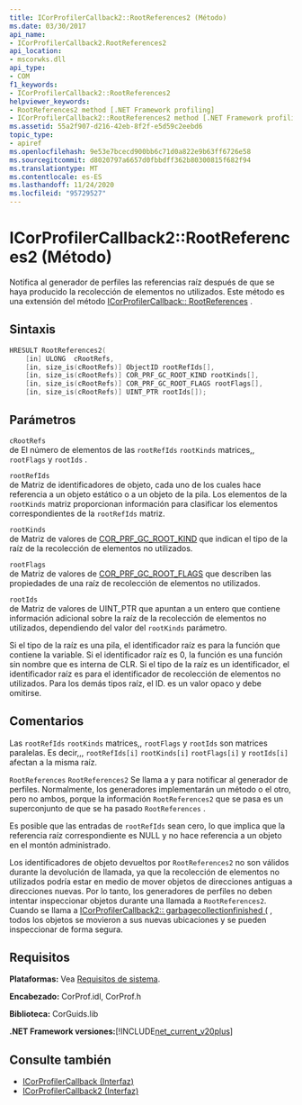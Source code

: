 ```yaml
---
title: ICorProfilerCallback2::RootReferences2 (Método)
ms.date: 03/30/2017
api_name:
- ICorProfilerCallback2.RootReferences2
api_location:
- mscorwks.dll
api_type:
- COM
f1_keywords:
- ICorProfilerCallback2::RootReferences2
helpviewer_keywords:
- RootReferences2 method [.NET Framework profiling]
- ICorProfilerCallback2::RootReferences2 method [.NET Framework profiling]
ms.assetid: 55a2f907-d216-42eb-8f2f-e5d59c2eebd6
topic_type:
- apiref
ms.openlocfilehash: 9e53e7bcecd900bb6c71d0a822e9b63ff6726e58
ms.sourcegitcommit: d8020797a6657d0fbbdff362b80300815f682f94
ms.translationtype: MT
ms.contentlocale: es-ES
ms.lasthandoff: 11/24/2020
ms.locfileid: "95729527"
---
```

# <a name="icorprofilercallback2rootreferences2-method"></a>ICorProfilerCallback2::RootReferences2 (Método)

Notifica al generador de perfiles las referencias raíz después de que se haya producido la recolección de elementos no utilizados. Este método es una extensión del método [ICorProfilerCallback:: RootReferences](icorprofilercallback-rootreferences-method.md) .  
  
## <a name="syntax"></a>Sintaxis  
  
```cpp  
HRESULT RootReferences2(  
    [in] ULONG  cRootRefs,  
    [in, size_is(cRootRefs)] ObjectID rootRefIds[],  
    [in, size_is(cRootRefs)] COR_PRF_GC_ROOT_KIND rootKinds[],  
    [in, size_is(cRootRefs)] COR_PRF_GC_ROOT_FLAGS rootFlags[],  
    [in, size_is(cRootRefs)] UINT_PTR rootIds[]);  
```  
  
## <a name="parameters"></a>Parámetros  

 `cRootRefs`  
 de El número de elementos de las `rootRefIds` `rootKinds` matrices,, `rootFlags` y `rootIds` .  
  
 `rootRefIds`  
 de Matriz de identificadores de objeto, cada uno de los cuales hace referencia a un objeto estático o a un objeto de la pila. Los elementos de la `rootKinds` matriz proporcionan información para clasificar los elementos correspondientes de la `rootRefIds` matriz.  
  
 `rootKinds`  
 de Matriz de valores de [COR_PRF_GC_ROOT_KIND](cor-prf-gc-root-kind-enumeration.md) que indican el tipo de la raíz de la recolección de elementos no utilizados.  
  
 `rootFlags`  
 de Matriz de valores de [COR_PRF_GC_ROOT_FLAGS](cor-prf-gc-root-flags-enumeration.md) que describen las propiedades de una raíz de recolección de elementos no utilizados.  
  
 `rootIds`  
 de Matriz de valores de UINT_PTR que apuntan a un entero que contiene información adicional sobre la raíz de la recolección de elementos no utilizados, dependiendo del valor del `rootKinds` parámetro.  
  
 Si el tipo de la raíz es una pila, el identificador raíz es para la función que contiene la variable. Si el identificador raíz es 0, la función es una función sin nombre que es interna de CLR. Si el tipo de la raíz es un identificador, el identificador raíz es para el identificador de recolección de elementos no utilizados. Para los demás tipos raíz, el ID. es un valor opaco y debe omitirse.  
  
## <a name="remarks"></a>Comentarios  

 Las `rootRefIds` `rootKinds` matrices,, `rootFlags` y `rootIds` son matrices paralelas. Es decir,,, `rootRefIds[i]` `rootKinds[i]` `rootFlags[i]` y `rootIds[i]` afectan a la misma raíz.  
  
 `RootReferences` `RootReferences2` Se llama a y para notificar al generador de perfiles. Normalmente, los generadores implementarán un método o el otro, pero no ambos, porque la información `RootReferences2` que se pasa es un superconjunto de que se ha pasado `RootReferences` .  
  
 Es posible que las entradas de `rootRefIds` sean cero, lo que implica que la referencia raíz correspondiente es NULL y no hace referencia a un objeto en el montón administrado.  
  
 Los identificadores de objeto devueltos por `RootReferences2` no son válidos durante la devolución de llamada, ya que la recolección de elementos no utilizados podría estar en medio de mover objetos de direcciones antiguas a direcciones nuevas. Por lo tanto, los generadores de perfiles no deben intentar inspeccionar objetos durante una llamada a `RootReferences2`. Cuando se llama a [ICorProfilerCallback2:: garbagecollectionfinished (](icorprofilercallback2-garbagecollectionfinished-method.md) , todos los objetos se movieron a sus nuevas ubicaciones y se pueden inspeccionar de forma segura.  
  
## <a name="requirements"></a>Requisitos  

 **Plataformas:** Vea [Requisitos de sistema](../../get-started/system-requirements.md).  
  
 **Encabezado:** CorProf.idl, CorProf.h  
  
 **Biblioteca:** CorGuids.lib  
  
 **.NET Framework versiones:**[!INCLUDE[net_current_v20plus](../../../../includes/net-current-v20plus-md.md)]  
  
## <a name="see-also"></a>Consulte también

- [ICorProfilerCallback (Interfaz)](icorprofilercallback-interface.md)
- [ICorProfilerCallback2 (Interfaz)](icorprofilercallback2-interface.md)
